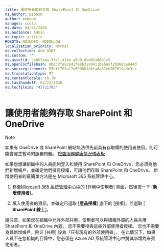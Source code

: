 ```yaml
---
title: 讓使用者能夠存取 SharePoint 和 OneDrive
ms.author: pebaum
author: pebaum
manager: scotv
ms.date: 04/21/2020
ms.audience: Admin
ms.topic: article
ROBOTS: NOINDEX, NOFOLLOW
localization_priority: Normal
ms.collection: Adm_O365
ms.custom: ''
ms.assetid: cebb7a4a-33e1-474e-a5d0-dbd02a80b1e9
ms.openlocfilehash: 0bdc2fa97ad1fe8b3280411babaaf2bd685a644d
ms.sourcegitcommit: 55eff703a17e500681d8fa6a87eb067019ade3cc
ms.translationtype: MT
ms.contentlocale: zh-TW
ms.lasthandoff: 04/22/2020
ms.locfileid: "43721703"
---
```

# <a name="give-users-access-to-sharepoint-and-onedrive"></a>讓使用者能夠存取 SharePoint 和 OneDrive

> [!NOTE]
> 如果有 OneDrive 或 SharePoint 網站無法供先前具有存取權的使用者使用，則可能會發生暫時的服務問題。 [檢查服務健康情況儀表板](https://portal.office.com/adminportal/home#/servicehealth)
  
如果您想讓組織中的人員能夠登入和使用 SharePoint 和 OneDrive，您必須為他們新增帳戶，並確定他們擁有授權，可讓他們存取 SharePoint 和 OneDrive。 新增使用者的最簡單方法是在 Microsoft 365 系統管理中心。
  
1. 移至[Microsoft 365 系統管理中心中](https://portal.office.com/adminportal/home#/users)的 [作用中使用者] 頁面，然後按一下 [**新增使用者**]。
    
2. 填入使用者的資訊，並確定已選取 [**產品授權**] 底下的 [授權]，並選取 [ **SharePoint 線上**]。 
    
請注意，如果您在組織中允許外部共用，使用者可以與組織外部的人員共用 SharePoint 和 OneDrive 內容。 您不需要授與這些外部使用者授權。 您也不需要為其新增帳戶，除非 [共用] 設為「只有現有的外部使用者」。 在此情況下，如果人員不在您組織的目錄中，您必須在 Azure AD 系統管理中心中將其新增為來賓使用者。
  

